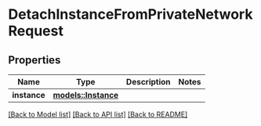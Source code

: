 # DetachInstanceFromPrivateNetworkRequest

## Properties

Name | Type | Description | Notes
------------ | ------------- | ------------- | -------------
**instance** | [**models::Instance**](instance.md) |  | 

[[Back to Model list]](../README.md#documentation-for-models) [[Back to API list]](../README.md#documentation-for-api-endpoints) [[Back to README]](../README.md)


